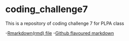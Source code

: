 # coding_challenge7
This is a repository of coding challenge 7 for PLPA class

-[Rmarkdown(rmd) file](codingchallenge7.rmd)
-[Github flavoured markdown](gfm.md)
